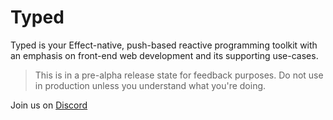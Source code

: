 # Typed

Typed is your Effect-native, push-based reactive programming toolkit with an emphasis on front-end web development and its supporting use-cases.

> This is in a pre-alpha release state for feedback purposes. Do not use in production unless you understand what you're doing.

Join us on [Discord](https://discord.com/invite/cwXeTuwE)